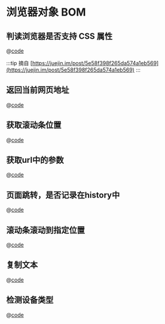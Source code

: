 # 浏览器对象 BOM

## 判读浏览器是否支持 CSS 属性
@[code](../../tpl//bom/style.js)

:::tip
摘自 [https://juejin.im/post/5e58f398f265da574a1eb569](https://juejin.im/post/5e58f398f265da574a1eb569)
:::

## 返回当前网页地址

@[code](../../tpl//bom/currentURL.js)

## 获取滚动条位置

@[code](../../tpl//bom/getScrollPosition.js)

## 获取url中的参数

@[code](../../tpl//bom/getURLParameters.js)

##  页面跳转，是否记录在history中

@[code](../../tpl//bom/redirect.js)

##  滚动条滚动到指定位置

@[code](../../tpl//bom/scrollTo.ts)

## 复制文本

@[code](../../tpl//bom/copy.js)

## 检测设备类型

@[code](../../tpl//bom/detectDeviceType.js)
